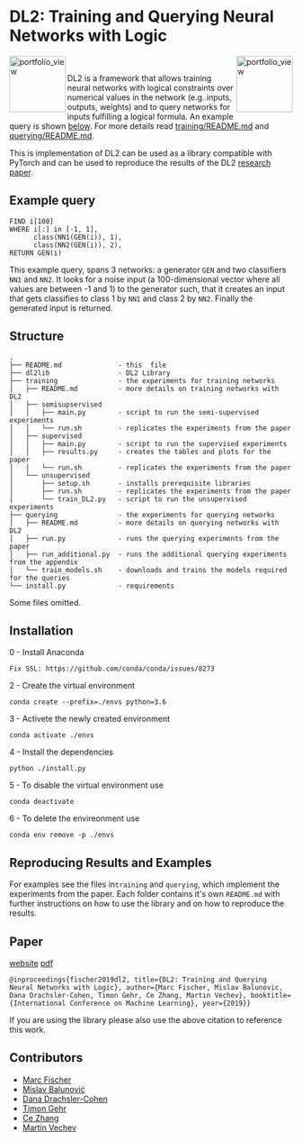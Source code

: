 # DL2: Training and Querying Neural Networks with Logic

<img width="100" alt="portfolio_view" align="left" src="https://www.sri.inf.ethz.ch/assets/systems/dl2-logo.png"><a href="https://www.sri.inf.ethz.ch/"><img width="100" alt="portfolio_view" align="right" src="http://safeai.ethz.ch/img/sri-logo.svg"></a><br />

DL2 is a framework that allows training neural networks with logical constraints over numerical values in the network (e.g. inputs, outputs, weights) and to query networks for inputs fulfilling a logical formula. An example query is shown [below](#example-query). For more details read [training/README.md](https://github.com/eth-sri/dl2/tree/master/training) and [querying/README.md](https://github.com/eth-sri/dl2/tree/master/querying).

This is implementation of DL2 can be used as a library compatible with PyTorch and can be used to reproduce the results of the DL2 [research paper](https://www.sri.inf.ethz.ch/publications/fischer2019dl2).

## Example query

```
FIND i[100]
WHERE i[:] in [-1, 1],
      class(NN1(GEN(i)), 1),
      class(NN2(GEN(i)), 2),
RETURN GEN(i)
```

This example query, spans 3 networks: a generator `GEN` and two classifiers `NN1` and `NN2`. It looks for a noise input (a 100-dimensional vector where all values are between -1 and 1) to the generator such, that it creates an input that gets classifies to class 1 by `NN1` and class 2 by `NN2`. Finally the generated input is returned.

## Structure

 ```
.
├── README.md              - this  file
├── dl2lib                 - DL2 Library
├── training               - the experiments for training networks
│   ├── README.md          - more details on training networks with DL2
│   ├── semisupservised
│   │   ├── main.py        - script to run the semi-supervised experiments
│   │   └── run.sh         - replicates the experiments from the paper
│   ├── supervised
│   │   ├── main.py        - script to run the supervised experiments
│   │   ├── results.py     - creates the tables and plots for the paper
│   │   └── run.sh         - replicates the experiments from the paper
│   └── unsupervised
│       ├── setup.sh       - installs prerequisite libraries
│       ├── run.sh         - replicates the experiments from the paper
│       └── train_DL2.py   - script to run the unsupervised experiments
├── querying               - the experiments for querying networks
│   ├── README.md          - more details on querying networks with DL2
│   ├── run.py             - runs the querying experiments from the paper
│   ├── run_additional.py  - runs the additional querying experiments from the appendix
│   └── train_models.sh    - downloads and trains the models required for the queries
└── install.py             - requirements

```

Some files omitted.

## Installation

0 - Install Anaconda

    Fix SSL: https://github.com/conda/conda/issues/8273

2 - Create the virtual environment
    
    conda create --prefix=./envs python=3.6

3 - Activete the newly created environment
    
    conda activate ./envs

4 - Install the dependencies
    
    python ./install.py

5 - To disable the virtual environment use
    
    conda deactivate

6 - To delete the envireonment use

    conda env remove -p ./envs

## Reproducing Results and Examples
For examples see the files in`training` and `querying`, which implement the experiments from the paper.
Each folder contains it's own `README.md` with further instructions on how to use the library and on how to reproduce the results.

## Paper
[website](https://www.sri.inf.ethz.ch/publications/fischer2019dl2)
[pdf](https://files.sri.inf.ethz.ch/website/papers/icml19-dl2.pdf)
```
@inproceedings{fischer2019dl2, title={DL2: Training and Querying Neural Networks with Logic}, author={Marc Fischer, Mislav Balunovic, Dana Drachsler-Cohen, Timon Gehr, Ce Zhang, Martin Vechev}, booktitle={International Conference on Machine Learning}, year={2019}}
```
If you are using the library please also use the above citation to reference this work.


## Contributors

- [Marc Fischer](https://www.sri.inf.ethz.ch/people/marc)
- [Mislav Balunović](https://www.sri.inf.ethz.ch/people/mislav)
- [Dana Drachsler-Cohen](https://www.sri.inf.ethz.ch/people/dana)
- [Timon Gehr](https://www.sri.inf.ethz.ch/people/timon)
- [Ce Zhang](https://ds3lab.org/people/czhang.html)
- [Martin Vechev](https://www.sri.inf.ethz.ch/people/martin)
